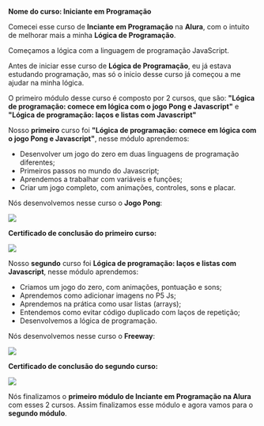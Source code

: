 **Nome do curso: Iniciante em Programação**

Comecei esse curso de **Inciante em Programação** na **Alura**, com o intuito de 
melhorar mais a minha **Lógica de Programação**.

Começamos a lógica com a linguagem de programação JavaScript.

Antes de iniciar esse curso de **Lógica de Programação**, eu já estava estudando programação,
mas só o inicio desse curso já começou a me ajudar na minha lógica.

O primeiro módulo desse curso é composto por 2 cursos, que são: **"Lógica de programação: comece 
em lógica com o jogo Pong e Javascript"** e **"Lógica de programação: laços e listas com Javascript"**

Nosso **primeiro** curso foi **"Lógica de programação: comece em lógica com o jogo Pong e Javascript"**,
nesse módulo aprendemos: 

* Desenvolver um jogo do zero em duas linguagens de programação diferentes;
* Primeiros passos no mundo do Javascript;
* Aprendemos a trabalhar com variáveis e funções;
* Criar um jogo completo, com animações, controles, sons e placar.

Nós desenvolvemos nesse curso o **Jogo Pong**:

<img src="C:\Users\Thiago Monteiro\PycharmProjects\APRENDER A LOGICA DE PROGRAMAÇAO - ALURA\logica de programação - comece em logica com o jogo pong e javascript\jogo pong.jpg">

**Certificado de conclusão do primeiro curso:**

<img src="C:\Users\Thiago Monteiro\PycharmProjects\APRENDER A LOGICA DE PROGRAMAÇAO - ALURA\logica de programação - comece em logica com o jogo pong e javascript\Thiago Monteiro de Sousa - Curso - Alura_page-0001.jpg">


Nosso **segundo** curso foi **Lógica de programação: laços e listas com Javascript**,
nesse módulo aprendemos: 

* Criamos um jogo do zero, com animações, pontuação e sons;
* Aprendemos como adicionar imagens no P5 Js;
* Aprendemos na prática como usar listas (arrays);
* Entendemos como evitar código duplicado com laços de repetição;
* Desenvolvemos a lógica de programação.

Nós desenvolvemos nesse curso o **Freeway**:

<img src="C:\Users\Thiago Monteiro\PycharmProjects\APRENDER A LOGICA DE PROGRAMAÇAO - ALURA\logica de programação - laços e listas com javascript\freeway.jpg">

**Certificado de conclusão do segundo curso:**

<img src="C:\Users\Thiago Monteiro\PycharmProjects\APRENDER A LOGICA DE PROGRAMAÇAO - ALURA\logica de programação - laços e listas com javascript\Thiago Monteiro de Sousa - Curso - Alura_page-0001.jpg">

Nós finalizamos o **primeiro módulo de Inciante em Programação na Alura** com esses 2 cursos. 
Assim finalizamos esse módulo e agora vamos para o **segundo módulo**.



